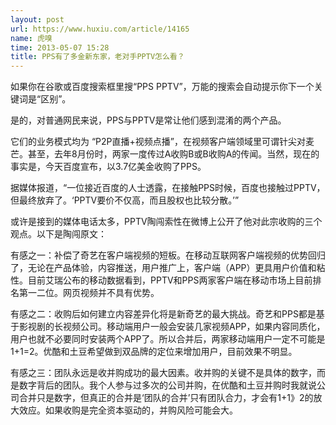 ```yaml
---
layout: post
url: https://www.huxiu.com/article/14165
name: 虎嗅
time: 2013-05-07 15:28
title: PPS有了多金新东家，老对手PPTV怎么看？
---
```

如果你在谷歌或百度搜索框里搜“PPS PPTV”，万能的搜索会自动提示你下一个关键词是“区别”。

是的，对普通网民来说，PPS与PPTV是常让他们感到混淆的两个产品。

它们的业务模式均为 “P2P直播+视频点播”，在视频客户端领域里可谓针尖对麦芒。甚至，去年8月份时，两家一度传过A收购B或B收购A的传闻。当然，现在的事实是，今天百度宣布，以3.7亿美金收购了PPS。

据媒体报道，“一位接近百度的人士透露，在接触PPS时候，百度也接触过PPTV，但最终放弃了。‘PPTV要价不仅高，而且股权也比较分散。’”

或许是接到的媒体电话太多，PPTV陶闯索性在微博上公开了他对此宗收购的三个观点。以下是陶闯原文：

有感之一：补偿了奇艺在客户端视频的短板。在移动互联网客户端视频的优势回归了，无论在产品体验，内容推送，用户推广上，客户端（APP）更具用户价值和粘性。目前艾瑞公布的移动数据看到，PPTV和PPS两家客户端在移动市场上目前排名第一二位。网页视频并不具有优势。

有感之二：收购后如何建立内容差异化将是新奇艺的最大挑战。奇艺和PPS都是基于影视剧的长视频公司。移动端用户一般会安装几家视频APP，如果内容同质化，用户也就不必要同时安装两个APP了。所以合并后，两家移动端用户一定不可能是1+1=2。优酷和土豆希望做到双品牌的定位来增加用户，目前效果不明显。

有感之三：团队永远是收并购成功的最大因素。收并购的关键不是具体的数字，而是数字背后的团队。我个人参与过多次的公司并购，在优酷和土豆并购时我就说公司合并只是数字，但真正的合并是‘团队的合并’只有团队合力，才会有1+1》2的放大效应。如果收购是完全资本驱动的，并购风险可能会大。

